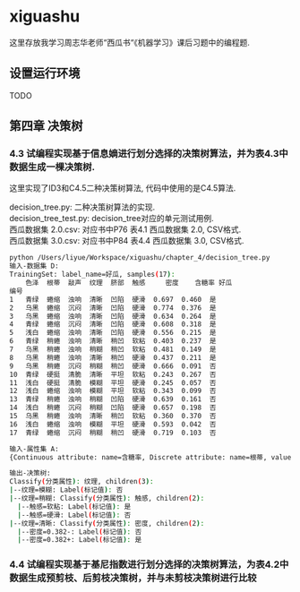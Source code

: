 # xiguashu

这里存放我学习周志华老师“西瓜书“《机器学习》课后习题中的编程题.

## 设置运行环境

TODO

## 第四章 决策树

### 4.3 试编程实现基于信息嫡进行划分选择的决策树算法，并为表4.3中数据生成一棵决策树.  

这里实现了ID3和C4.5二种决策树算法, 代码中使用的是C4.5算法.  

decision_tree.py: 二种决策树算法的实现.  
decision_tree_test.py: decision_tree对应的单元测试用例.  
西瓜数据集 2.0.csv: 对应书中P76 表4.1 西瓜数据集 2.0, CSV格式.  
西瓜数据集 3.0.csv: 对应书中P84 表4.4 西瓜数据集 3.0, CSV格式.  

```bash
python /Users/liyue/Workspace/xiguashu/chapter_4/decision_tree.py
输入-数据集 D:
TrainingSet: label_name=好瓜, samples(17):
    色泽  根蒂  敲声  纹理  脐部  触感     密度    含糖率 好瓜
编号                                         
1   青绿  蜷缩  浊响  清晰  凹陷  硬滑  0.697  0.460  是
2   乌黑  蜷缩  沉闷  清晰  凹陷  硬滑  0.774  0.376  是
3   乌黑  蜷缩  浊响  清晰  凹陷  硬滑  0.634  0.264  是
4   青绿  蜷缩  沉闷  清晰  凹陷  硬滑  0.608  0.318  是
5   浅白  蜷缩  浊响  清晰  凹陷  硬滑  0.556  0.215  是
6   青绿  稍蜷  浊响  清晰  稍凹  软粘  0.403  0.237  是
7   乌黑  稍蜷  浊响  稍糊  稍凹  软粘  0.481  0.149  是
8   乌黑  稍蜷  浊响  清晰  稍凹  硬滑  0.437  0.211  是
9   乌黑  稍蜷  沉闷  稍糊  稍凹  硬滑  0.666  0.091  否
10  青绿  硬挺  清脆  清晰  平坦  软粘  0.243  0.267  否
11  浅白  硬挺  清脆  模糊  平坦  硬滑  0.245  0.057  否
12  浅白  蜷缩  浊响  模糊  平坦  软粘  0.343  0.099  否
13  青绿  稍蜷  浊响  稍糊  凹陷  硬滑  0.639  0.161  否
14  浅白  稍蜷  沉闷  稍糊  凹陷  硬滑  0.657  0.198  否
15  乌黑  稍蜷  浊响  清晰  稍凹  软粘  0.360  0.370  否
16  浅白  蜷缩  浊响  模糊  平坦  硬滑  0.593  0.042  否
17  青绿  蜷缩  沉闷  稍糊  稍凹  硬滑  0.719  0.103  否

输入-属性集 A:
{Continuous attribute: name=含糖率, Discrete attribute: name=根蒂, values={'蜷缩', '硬挺', '稍蜷'}, Discrete attribute: name=脐部, values={'凹陷', '稍凹', '平坦'}, Discrete attribute: name=色泽, values={'浅白', '青绿', '乌黑'}, Discrete attribute: name=触感, values={'软粘', '硬滑'}, Continuous attribute: name=密度, Discrete attribute: name=敲声, values={'清脆', '浊响', '沉闷'}, Discrete attribute: name=纹理, values={'模糊', '稍糊', '清晰'}}

输出-决策树:
Classify(分类属性): 纹理, children(3):
|--纹理=模糊: Label(标记值): 否
|--纹理=稍糊: Classify(分类属性): 触感, children(2):
  |--触感=软粘: Label(标记值): 是
  |--触感=硬滑: Label(标记值): 否
|--纹理=清晰: Classify(分类属性): 密度, children(2):
  |--密度=0.382-: Label(标记值): 否
  |--密度=0.382+: Label(标记值): 是
```

### 4.4 试编程实现基于基尼指数进行划分选择的决策树算法，为表4.2中数据生成预剪枝、后剪枝决策树，并与未剪枝决策树进行比较
